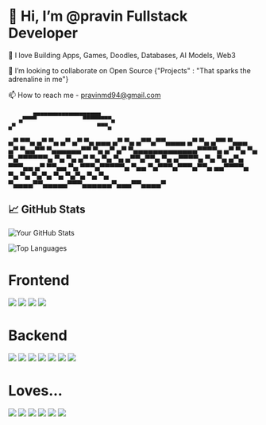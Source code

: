 # 👋 Hi, I’m @pravin Fullstack Developer
👀 I love Building Apps, Games, Doodles, Databases, AI Models, Web3  

💞️ I’m looking to collaborate on Open Source {"Projects" : "That sparks the adrenaline in me"}

📫 How to reach me - pravinmd94@gmail.com

           ▄▄▄▄▄▄▄▄▄▄▄▄▄▄▄▄▄▄▄
       ▄▀▀▀▀             ▀▀▀▀▀▀▀▀▄
    ▄▀                       ▀▀▀▄
   ▄▀                           ▀▀▄
  ▄▀                             ▀▄
 ▄▀                              ▄▀
 ▀▄              ▄▄▄            ▄▀
  ▀▄          ▄▀▀▄▀▀▄▄▄▄       ▄▀
    ▀▄     ▄▀▀       ▀▄▄▄     ▄▀
      ▀▄▄▀▀          ▀▄▄▄▄▄▄▀▀
         ▀▄                ▄▀
         ▄▀ ▀▄▄▄▄▄▄▄▄▄▄▄▄▄▀▀▀▀▄
       ▄▀               ▀▄    ▀▄
       ▀▄▀▀▀▀▀▀▄          ▀▄   ▀▄
       ▄▀       ▀▄          ▀▄ ▀▄
     ▄▀▀▄▀▀▄     ▀▄ ▄▀▀▀▀▄   ▀▄ ▀▄
   ▄▀▄    ▀▀▀▄▄   ▄▀      ▀▀▄▄  ▀▄
  ▀▀▀▄▀▀▀▀▀▄ ▀▄▄ ▀▄▀▀▀▄▀▀▀▄▀▀▄ ▄▄▀▀▀▀▄
      ▀▄     ▀▄ ▀▄▀▄    ▀▄ ▀▄▀▄  ▀▄ ▀▄
       ▀▄▄▄▄▀▀▄▄▄▄▄▀▀▀▄▄▄▄▄▄▀▄▄▄▀▀▄▄▄▄▀


 

## 📈 **GitHub Stats**

![Your GitHub Stats](https://github-readme-stats.vercel.app/api?username=pravintargaryen&show_icons=true&theme=radical)

![Top Languages](https://github-readme-stats.vercel.app/api/top-langs/?username=pravintargaryen&layout=compact&theme=radical)

# Frontend
<p float="left"> 
<img src="https://img.shields.io/badge/d3%20js-F9A03C?style=for-the-badge&logo=d3.js&logoColor=white" />  
<img src="https://img.shields.io/badge/Angular-DD0031?style=for-the-badge&logo=angular&logoColor=white"/>     
<img src="https://img.shields.io/badge/React-20232A?style=for-the-badge&logo=react&logoColor=61DAFB"/>
<img src="https://img.shields.io/badge/Vue%20js-35495E?style=for-the-badge&logo=vuedotjs&logoColor=4FC08D" />
                   
# Backend
<p float="left"> 
<img src="https://img.shields.io/badge/Flask-000000?style=for-the-badge&logo=flask&logoColor=white"  />
<img src="https://img.shields.io/badge/Django-092E20?style=for-the-badge&logo=django&logoColor=green" />
<img src="https://img.shields.io/badge/Express%20js-000000?style=for-the-badge&logo=express&logoColor=white" />
<img src="https://img.shields.io/badge/Node%20js-339933?style=for-the-badge&logo=nodedotjs&logoColor=white" />
<img src="https://img.shields.io/badge/bun-282a36?style=for-the-badge&logo=bun&logoColor=fbf0df" />  
<img src="https://img.shields.io/badge/PHP-777BB4?style=for-the-badge&logo=php&logoColor=white"/>  
<img src="https://img.shields.io/badge/Xampp-F37623?style=for-the-badge&logo=xampp&logoColor=white" />


# Loves...
<p float="left">
<img src="https://img.shields.io/badge/firebase-ffca28?style=for-the-badge&logo=firebase&logoColor=black" />  
<img src="https://img.shields.io/badge/PostgreSQL-316192?style=for-the-badge&logo=postgresql&logoColor=white" />          
<img src="https://img.shields.io/badge/Docker-2CA5E0?style=for-the-badge&logo=docker&logoColor=white" />
<img src="https://img.shields.io/badge/kubernetes-326ce5.svg?&style=for-the-badge&logo=kubernetes&logoColor=white" />
<img src="https://img.shields.io/badge/PyTorch-EE4C2C?style=for-the-badge&logo=pytorch&logoColor=white" />
<img src="https://img.shields.io/badge/TensorFlow-FF6F00?style=for-the-badge&logo=tensorflow&logoColor=white" />  







          
          
          
          
                    
          
          
          
          
          
          
          
                    
          
          
                    
          
</p>
          
          

<!---
pravintargaryen/pravintargaryen is a ✨ special ✨ repository because its `README.md` (this file) appears on your GitHub profile.
You can click the Preview link to take a look at your changes.
--->
